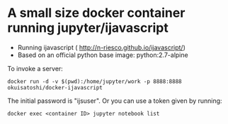 # A small size docker container running jupyter/ijavascript 

- Running ijavascript ( http://n-riesco.github.io/ijavascript/)
- Based on an official python base image: python:2.7-alpine

To invoke a server:

```
docker run -d -v $(pwd):/home/jupyter/work -p 8888:8888 okuisatoshi/docker-ijavascript
```
The initial password is "ijsuser". Or you can use a token given by running:

```
docker exec <container ID> jupyter notebook list
```  
